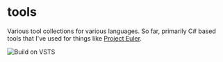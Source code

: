 # tools
Various tool collections for various languages. So far, primarily C# based tools that I've used for things like
[Project Euler](https://projecteuler.net/).

![Build on VSTS](https://tompostler.visualstudio.com/_apis/public/build/definitions/a98dc4f8-3d21-4f7e-9872-edd810d0bc34/2/badge)
